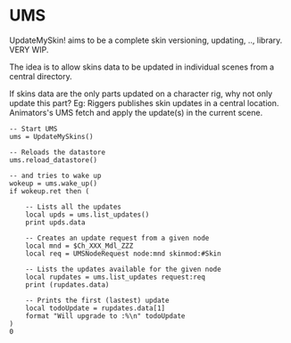 # UMS
UpdateMySkin! aims to be a complete skin versioning, updating, .., library. VERY WIP.

The idea is to allow skins data to be updated in individual scenes from a central directory. 

If skins data are the only parts updated on a character rig, why not only update this part?
Eg: Riggers publishes skin updates in a central location. 
Animators's UMS fetch and apply the update(s) in the current scene.


```maxscript
-- Start UMS
ums = UpdateMySkins()

-- Reloads the datastore
ums.reload_datastore()

-- and tries to wake up
wokeup = ums.wake_up()
if wokeup.ret then (
	
	-- Lists all the updates
	local upds = ums.list_updates()
	print upds.data
  
  	-- Creates an update request from a given node
	local mnd = $Ch_XXX_Mdl_ZZZ
	local req = UMSNodeRequest node:mnd skinmod:#Skin

	-- Lists the updates available for the given node
	local rupdates = ums.list_updates request:req
	print (rupdates.data)
  
  	-- Prints the first (lastest) update 
	local todoUpdate = rupdates.data[1]
	format "Will upgrade to :%\n" todoUpdate
)
0
```
